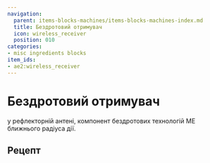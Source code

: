 ```yaml
---
navigation:
  parent: items-blocks-machines/items-blocks-machines-index.md
  title: Бездротовий отримувач
  icon: wireless_receiver
  position: 010
categories:
- misc ingredients blocks
item_ids:
- ae2:wireless_receiver
---
```


# Бездротовий отримувач

<ItemImage id="wireless_receiver" scale="4" />

<ItemLink id="fluix_pearl" /> у рефлекторній антені, компонент бездротових технологій МЕ ближнього радіуса дії.

## Рецепт

<RecipeFor id="wireless_receiver" />
